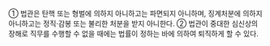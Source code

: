 ① 법관은 탄핵 또는 형벌에 의하지 아니하고는 파면되지 아니하며, 징계처분에 의하지 아니하고는 정직·감봉 또는 불리한 처분을 받지 아니한다.
② 법관이 중대한 심신상의 장해로 직무를 수행할 수 없을 때에는 법률이 정하는 바에 의하여 퇴직하게 할 수 있다.
